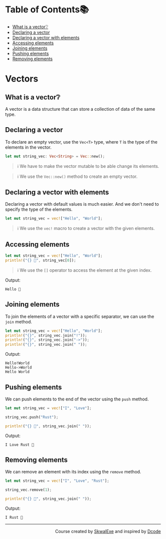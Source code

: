 # Table of Contents📚
- [What is a vector❔](#what-is-a-vector)
- [Declaring a vector](#declaring-a-vector)
- [Declaring a vector with elements](#declaring-a-vector-with-elements)
- [Accessing elements](#accessing-elements)
- [Joining elements](#joining-elements)
- [Pushing elements](#pushing-elements)
- [Removing elements](#removing-elements)

# Vectors
## What is a vector❔
A vector is a data structure that can store a collection of data of the same type.

## Declaring a vector
To declare an empty vector, use the `Vec<T>` type, where `T` is the type of the elements in the vector.
```rust
let mut string_vec: Vec<String> = Vec::new();
```
> ℹ️ We have to make the vector mutable to be able change its elements.

> ℹ️ We use the `Vec::new()` method to create an empty vector.
## Declaring a vector with elements
Declaring a vector with default values is much easier.
And we don't need to specify the type of the elements.
```rust
let mut string_vec = vec!["Hello", "World"];
```
> ℹ️ We use the `vec!` macro to create a vector with the given elements.
## Accessing elements
```rust
let mut string_vec = vec!["Hello", "World"];
println!("{} 👋", string_vec[0]);
```
> ℹ️ We use the `[]` operator to access the element at the given index.

Output:
```
Hello 👋
```

## Joining elements
To join the elements of a vector with a specific separator, we can use the `join` method.
```rust
let mut string_vec = vec!["Hello", "World"];
println!("{}", string_vec.join("!"));
println!("{}", string_vec.join("->"));
println!("{}", string_vec.join(" "));
```

Output:
```
Hello!World
Hello->World
Hello World
```

## Pushing elements
We can push elements to the end of the vector using the `push` method.
```rust
let mut string_vec = vec!["I", "Love"];

string_vec.push("Rust");

println!("{} 💖", string_vec.join(" "));
```
Output:
```
I Love Rust 💖
```
## Removing elements
We can remove an element with its index using the `remove` method.
```rust
let mut string_vec = vec!["I", "Love", "Rust"];

string_vec.remove(1);

println!("{} 💖", string_vec.join(" "));
```
Output:
```
I Rust 💖
```
<!--
---

<p align="right"><a href="https://github.com/SkwalExe/learn-rust/tree/main/course/vectors">Next Section ⏭️</a></p>
-->

---

<p align="right">Course created by <a href="https://github.com/SkwalExe/" target="_blank">SkwalExe</a> and inspired by <a href="https://www.youtube.com/watch?v=vOMJlQ5B-M0&list=PLVvjrrRCBy2JSHf9tGxGKJ-bYAN_uDCUL" target="_blank">Dcode</a></p>